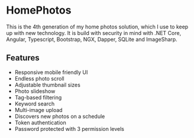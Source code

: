 # HomePhotos

This is the 4th generation of my home photos solution, which I use to keep up with new technology. It is build with security in mind with .NET Core, Angular, Typescript, Bootstrap, NGX, Dapper, SQLite and ImageSharp.

## Features
* Responsive mobile friendly UI
* Endless photo scroll
* Adjustable thumbnail sizes
* Photo slideshow
* Tag-based filtering 
* Keyword search
* Multi-image upload
* Discovers new photos on a schedule
* Token authentication
* Password protected with 3 permission levels
